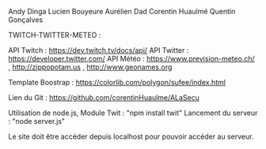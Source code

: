 Andy Dinga
Lucien Bouyeure
Aurélien Dad
Corentin Huaulmé
Quentin Gonçalves

TWITCH-TWITTER-METEO :

API Twitch : https://dev.twitch.tv/docs/api/
API Twitter : https://developer.twitter.com/
API Météo : https://www.prevision-meteo.ch/ , http://zippopotam.us , http://www.geonames.org

Template Boostrap : https://colorlib.com/polygon/sufee/index.html

Lien du Git : https://github.com/corentinHuaulme/ALaSecu

Utilisation de node.js,
Module Twit : "npm install twit"
Lancement du serveur : "node server.js"

Le site doit être accéder depuis localhost pour pouvoir accéder au serveur.
